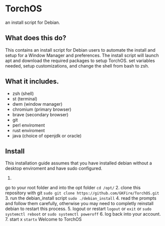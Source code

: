 # TorchOS
an install script for Debian.

What does this do?
----------
  This contains an install script for Debian users to automate the install and setup for a Window Manager and preferences. The install script will launch apt and download the required packages to setup TorchOS. set variables needed, setup customizations, and change the shell from bash to zsh.

What it includes.
----------
- zsh (shell)
- st (terminal)
- dwm (window manager)
- chromium (primary browser)
- brave (secondary browser)
- git
- perl enviroment
- rust enviroment
- java (choice of openjdk or oracle)

Install
---------
This installation guide assumes that you have installed debian without a desktop enviroment and have sudo configured.

1.
  go to your root folder and into the opt folder
  `cd /opt/`
2.
  clone this repository with git
  `sudo git clone https://github.com/GKFire/TorchOS.git`
3.
  run the debian_install script
  `sudo ./debian_install`
4.
  read the prompts and follow them carefully, otherwise you may need to completly reinstall debian to restart this process.
5.
  logout or restart
  `logout` or `exit` or `sudo systemctl reboot` or `sudo systemctl poweroff`
6.
  log back into your account.
7.
  start x
  `startx`
Welcome to TorchOS
